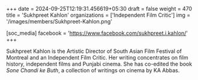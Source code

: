 +++
date = 2024-09-25T12:19:31.456619+05:30
draft = false
weight = 470
title = 'Sukhpreet Kahlon'
organizations = ['Independent Film Critic']
img = '/images/members/Sukhpreet-Kahlon.png'

[soc_media]
facebook = 'https://www.facebook.com/sukhpreet.i.kahlon/'
+++

Sukhpreet Kahlon is the Artistic Director of South Asian Film Festival of Montreal and an Independent Film Critic. Her writing concentrates on film history, independent films and Punjabi cinema. She has co-edited the book _Sone Chandi ke Buth_, a collection of writings on cinema by KA Abbas.

